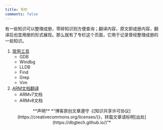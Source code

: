 ```yaml
---
title: 专栏
comments: false
---
```



有一些知识可以整理成册，零碎知识则方便查询；翻译内容，原文即成册内容，翻译后也宜用册的形式展现。那么就有了专栏这个页面，它用于记录曾经整理成册的一些知识。

1. [常用工具](https://dbgtech.github.io/Tools/)
	* GDB
	* Windbg
	* LLDB
	* Find
	* Grep
	* Vim
2. [ARM文档翻译]()
	* ARMv7文档
	* ARMv8文档

<div align="center">
**声明**
*“博客原创文章遵守《[知识共享许可协议](https://creativecommons.org/licenses/)》，转载文章请标明[出处](https://dbgtech.github.io/)”*
</div>